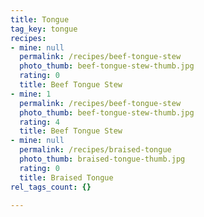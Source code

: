 ```yaml
---
title: Tongue
tag_key: tongue
recipes:
- mine: null
  permalink: /recipes/beef-tongue-stew
  photo_thumb: beef-tongue-stew-thumb.jpg
  rating: 0
  title: Beef Tongue Stew
- mine: 1
  permalink: /recipes/beef-tongue-stew
  photo_thumb: beef-tongue-stew-thumb.jpg
  rating: 4
  title: Beef Tongue Stew
- mine: null
  permalink: /recipes/braised-tongue
  photo_thumb: braised-tongue-thumb.jpg
  rating: 0
  title: Braised Tongue
rel_tags_count: {}

---
```

